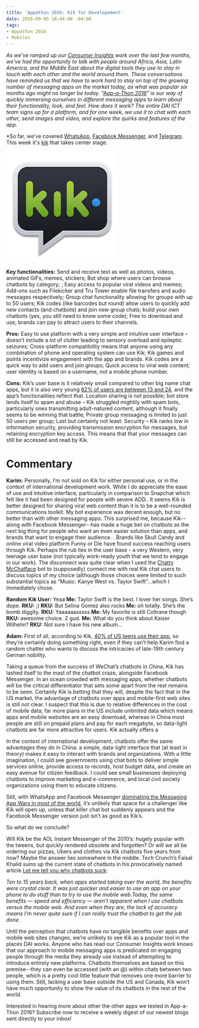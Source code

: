 ```yaml
---
title: 'Appathon 2016: Kik for Developement'
date: 2016-09-05 18:44:00 -04:00
tags:
- Appathon 2016
- Mobiles
---
```


*As we’ve ramped up our [Consumer Insights](http://dai-global-digital.com/tags/?tag=consumer-insights) work over the last few months, we’ve had the opportunity to talk with people around Africa, Asia, Latin America, and the Middle East about the digital tools they use to stay in touch with each other and the world around them. These conversations have reminded us that we have to work hard to stay on top of the growing number of messaging apps on the market today, as what was popular six months ago might no longer be today. “[App-a-Thon 2016](http://dai-global-digital.com/tags/?tag=appathon-2016)” is our way of quickly immersing ourselves in different messaging apps to learn about their functionality, look, and feel. How does it work? The entire DAI ICT team signs up for a platform, and for one week, we use it to chat with each other, send images and video, and explore the quirks and features of the app.*

*So far, we’ve covered [WhatsApp](http://dai-global-digital.com/whatsapp-appathon-2016.html), [Facebook Messenger](http://dai-global-digital.com/facebook-messenger.html), and [Telegram](http://dai-global-digital.com/app-a-thon-2016-telegram-for-development.html). This week it's [kik](https://www.kik.com/) that takes center stage. 

<!--more-->

![unnamed.png](/uploads/unnamed.png)

**Key functionalities:** Send and receive text as well as photos, videos, animated GIFs, memes, stickers; Bot shop where users can browse chatbots by category; ; Easy access to popular viral videos and memes; Add-ons such as Filekicker and Tru Tower enable file transfers and audio messages respectively; Group chat functionality allowing for groups with up to 50 users; Kik codes (like barcodes but round) allow users to quickly add new contacts (and chatbots) and join new group chats; build your own chatbots (yes, you still need to know some code); Free to download and use, brands can pay to attract users to their channels. 

**Pros:** Easy to use platform with a very simple and intuitive user interface – doesn’t include a lot of clutter leading to sensory overload and epileptic seizures; Cross-platform compatibility means that anyone using any combination of phone and operating system can use Kik; Kik games and points incentivize engagement with the app and brands. Kik codes are a quick way to add users and join groups; Quick access to viral web content; user identity is based on a username, not a mobile phone number.  
 
**Cons:** Kik’s user base is it relatively small compared to other big name chat apps, but it is also very young [82% of users are between 13 and 24](https://www.kik.com/assets/Uploads/Kik-200M-One-Pager.pdf), and the app’s functionalities reflect that. Location sharing is not possible; bot store lends itself to spam and abuse – Kik struggled mightily with spam bots, particularly ones transmitting adult-natured content, although it finally seems to be winning that battle; Private group messaging is limited to just 50 users per group; Last but certainly not least: Security – Kik ranks low in information security, providing transmission encryption for messages, but retaining encryption key access. This means that that your messages can still be accessed and read by Kik.

# **Commentary**

**Karim:** Personally, I’m not sold on Kik for either personal use, or in the context of international development work. While I do appreciate the ease of use and intuitive interface, particularly in comparison to Snapchat which felt like it had been designed for people with severe ADD..  It seems Kik is better designed for sharing viral web content than it is to be a well-rounded communications toolkit. My bot experience was decent enough, but no better than with other messaging apps. This surprised me, because Kik--along with Facebook Messenger--has made a huge bet on chatbots as the next big thing for people who want an even easier solution than apps, and brands that want to engage their audience. . Brands like Skull Candy and online viral video platform Funny or Die have found success reaching users through Kik. Perhaps the rub lies in the user base - a very Western, very teenage user base (not typically work-ready youth that we tend to engage in our work).  The disconnect was quite clear when I used the [Chatty McChatface](http://www.chattymcchatface.com/) bot to (supposedly) connect me with real Kik chat users to discuss topics of my choice (although those choices were limited to such substantial topics as  “Music: Kanye West vs. Taylor Swift”...which I immediately chose.

**Random Kik User:** Yeaa
**Me:** Taylor Swift is the best. I lover her songs. She’s dope.
**RKU:** ;)
**RKU:** But Selina Gomez also rocks
**Me:** oh totally. She’s the bomb diggity.
**RKU:** Yaaaaaasssss
**Me:** My favorite is still Coltrane though
**RKU:** awesome choice. 2 gud.
**Me:** What do you think about Kaiser Wilhelm?
**RKU:**  Not sure I have his new album...


**Adam:** First of all, according to Kik, [40% of US teens use their app](https://blog.kik.com/2015/05/13/when-teens-use-kik/), so they’re certainly doing something right, even if they can’t help Karim find a random chatter who wants to discuss the intricacies of late-19th century German nobility. 

Taking a queue from the success of WeChat’s chatbots in China, Kik has lashed itself to the mast of the chatbot craze, alongside Facebook Messenger. In an ocean crowded with messaging apps, whether chatbots will be the critical differentiator that sets some apart from the rest remains to be seen. Certainly Kik is betting that they will, despite the fact that in the US market, the advantage of chatbots over apps and mobile-first web sites is still not clear. I suspect that this is due to relative differences in the cost of mobile data; far more plans in the US include unlimited data which means apps and mobile websites are an easy download, whereas in China most people are still on prepaid plans and pay for each megabyte, so data-light chatbots are far more attractive for users. Kik actually offers a 

In the context of international development, chatbots offer the same advantages they do in China: a simple, data-light interface that (at least in theory) makes it easy to interact with brands and organizations. With a little imagination, I could see governments using chat bots to deliver simple services online, provide access to records, host budget data, and create an easy avenue for citizen feedback. I could see small businesses deploying chatbots to improve marketing and e-commerce, and local civil society organizations using them to educate citizens. 

Still, with WhatsApp and Facebook Messenger [dominating the Messaging App Wars in most of the world](https://www.similarweb.com/blog/worldwide-messaging-apps), it’s unlikely that space for a challenger like Kik will open up, unless that killer chat bot suddenly appears and the Facebook Messenger version just isn’t as good as Kik’s. 
 
So what do we conclude?
 
Will Kik be the AOL Instant Messenger of the 2010’s: hugely popular with the tweens, but quickly rendered obsolete and forgotten? Or will we all be ordering our pizzas, Ubers and clothes via Kik chatbots five years from now? Maybe the answer lies somewhere in the middle. Tech Crunch’s Faisal Khalid sums up the current state of chatbots in his provocatively named article [Let me tell you why chatbots suck](https://techcrunch.com/2016/05/29/why-do-chatbots-suck/): 

*Ten to 15 years back, when apps started taking over the world, the benefits were crystal clear. It was just quicker and easier to use an app on your phone to do stuff than to try to use the mobile web.Today, the same benefits — speed and efficiency — aren’t apparent when I use chatbots versus the mobile web. And even when they are, the lack of accuracy means I’m never quite sure if I can really trust the chatbot to get the job done.*

Until the perception that chatbots have no tangible benefits over apps and mobile web sites changes, we’re unlikely to see Kik as a popular tool in the places DAI works. Anyone who has read our Consumer Insights work knows that our approach to mobile messaging apps is predicated on engaging people through the media they already use instead of attempting to introduce entirely new platforms. Chatbots themselves are based on this premise--they can even be accessed (with an @) within chats between two people, which is a pretty cool little feature that removes one more barrier to using them. Still, lacking a user base outside the US and Canada, Kik won’t have much opportunity to show the value of its chatbots in the rest of the world. 

 
Interested in hearing more about other the other apps we tested in App-a-Thon 2016? Subscribe now to receive a weekly digest of our newest blogs sent directly to your inbox!
 
